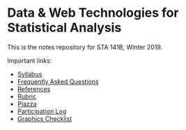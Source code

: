 # Data & Web Technologies for Statistical Analysis

This is the notes repository for STA 141B, Winter 2019.

Important links:

* [Syllabus](syllabus.pdf)
* [Frequently Asked Questions](faq.md)
* [References](https://github.com/nick-ulle/teaching-notes/blob/master/references/sta141b.md)
* [Rubric](rubric.pdf)
* [Piazza](https://piazza.com/uc_davis/winter2019/sta141b)
* [Participation Log](https://goo.gl/forms/I2Ws5iltOPLVJeEi1)
* [Graphics Checklist](https://github.com/nick-ulle/teaching-notes/blob/master/sta141a/graphics_checklist.pdf)
